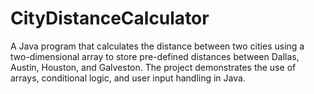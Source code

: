 # CityDistanceCalculator
A Java program that calculates the distance between two cities using a two-dimensional array to store pre-defined distances between Dallas, Austin, Houston, and Galveston. The project demonstrates the use of arrays, conditional logic, and user input handling in Java.
